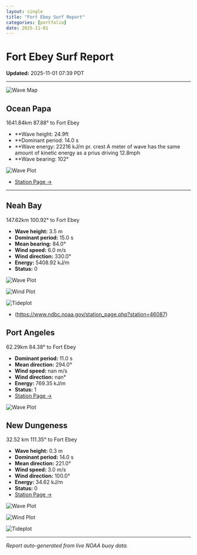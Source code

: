 ```yaml
---
layout: single
title: "Fort Ebey Surf Report"
categories: [portfolio]
date: 2025-11-01
---
```


# Fort Ebey Surf Report
**Updated:** 2025-11-01 07:39 PDT

---
![Wave Map](/plots/maps/pacific.png)

## Ocean Papa 
1641.84km 87.88° to Fort Ebey
- **Wave height: 24.9ft
- **Dominant period: 14.0 s
- **Wave energy: 22216 kJ/m pr. crest
A meter of wave has the same amount of kinetic energy as a prius driving 12.8mph
- **Wave bearing: 102°

![Wave Plot](/plots/waves/Ocean_Papa.png) 

- [Station Page →](https://www.ndbc.noaa.gov/station_page.php?station=46246)
---

## Neah Bay 
147.62km 100.92° to Fort Ebey

- **Wave height:** 3.5 m  
- **Dominant period:** 15.0 s  
- **Mean bearing:** 84.0°  
- **Wind speed:** 6.0 m/s  
- **Wind direction:** 330.0°  
- **Energy:** 5408.92 kJ/m 
- **Status:** 0  

![Wave Plot](/plots/waves/Neah_Bay.png)

![Wind Plot](/plots/wind/Neah_Bay.png) 

![Tideplot](/plots/tidecurrent/Neah_Bay.png) 

- (https://www.ndbc.noaa.gov/station_page.php?station=46087)



## Port Angeles 
62.29km 84.38° to Fort Ebey 
- **Dominant period:** 11.0 s  
- **Mean direction:** 294.0°  
- **Wind speed:** nan m/s  
- **Wind direction:** nan°  
- **Energy:** 769.35 kJ/m  
- **Status:** 1  
- [Station Page →](https://www.ndbc.noaa.gov/station_page.php?station=46267)

![Wave Plot](/plots/waves/Port_Angelis.png)



## New Dungeness 
32.52 km 111.35° to Fort Ebey 

- **Wave height:** 0.3 m  
- **Dominant period:** 14.0 s  
- **Mean direction:** 221.0°  
- **Wind speed:** 3.0 m/s  
- **Wind direction:** 100.0°  
- **Energy:** 34.62 kJ/m  
- **Status:** 0  
- [Station Page →](https://www.ndbc.noaa.gov/station_page.php?station=46088)

![Wave Plot](/plots/waves/New_Dungeness.png)

![Wind Plot](/plots/wind/New_Dungeness.png)

![Tideplot](/plots/tidecurrent/New_Dungeness.png)

---


*Report auto-generated from live NOAA buoy data.*
